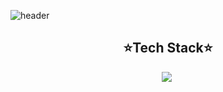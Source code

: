 ![header](https://capsule-render.vercel.app/api?type=waving&color=auto&height=230&text=Hello&animation=fadeIn&fontAlignY=40)


<h2 align="center"> ⭐Tech Stack⭐ </h2>
<div align="center">
  <img src="https://img.shields.io/badge/stm32-20232a.svg?style=for-the-badge&logo=stmicroelectronics&logoColor=#03234B" />&nbsp
</div>
